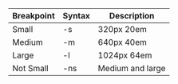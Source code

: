 | Breakpoint | Syntax | Description |
| ------ | ------ | ------ |
| Small | -s  | 320px 20em |
| Medium | -m  | 640px 40em |
| Large | -l | 1024px 64em |
| Not Small | -ns  | Medium and large |
